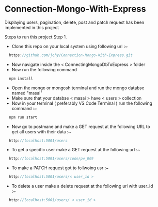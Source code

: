 # Connection-Mongo-With-Express
Displaying users, pagination, delete, post and patch request has been implemented in this project

Steps to run this project
Step 1.
- Clone this repo on your local system using following url :~
```js
  https://github.com/jchy/Connection-Mongo-With-Express.git
```
- Now navigate inside the < ConnectingMongoDbToExpress > folder 
- Now run the following command
```js
  npm install
```
- Open the mongo or mongosh terminal and run the mongo databse named "masai"
- Make sure that your databse < masai > have < users > collection 
- Now in your terminal ( preferably VS Code Terminal ) run the following command :~
```js
  npm run start
```

- Now go to postmane and make a GET request at the following URL to get all users with their data :~
```js
  http://localhost:5001/users
```
- To get a specific user make a GET request at the following url :~
```js
  http://localhost:5001/users/code/pw_009
```
- To make a PATCH request got to follwoing usr :~
```js
  http://localhost:5001/users/< user_id >
```
- To delete a user make a delete request at the following url with user_id :~
```js
  http://localhost:5001/users/ < user_id >
```
